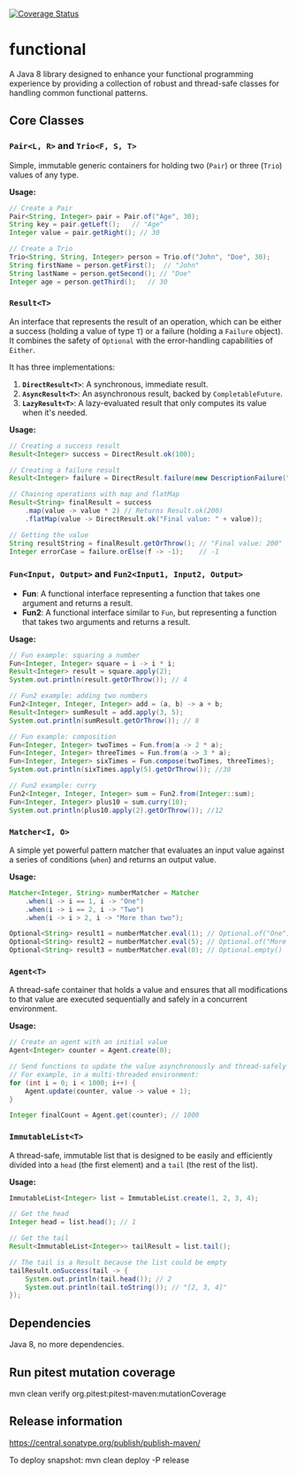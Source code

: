 [![Coverage Status](https://coveralls.io/repos/github/chiquitinxx/functional/badge.svg?branch=main)](https://coveralls.io/github/chiquitinxx/functional?branch=main)

# functional

A Java 8 library designed to enhance your functional programming experience by providing a collection of robust and thread-safe classes for handling common functional patterns.

## Core Classes

### `Pair<L, R>` and `Trio<F, S, T>`

Simple, immutable generic containers for holding two (`Pair`) or three (`Trio`) values of any type.

**Usage:**

```java
// Create a Pair
Pair<String, Integer> pair = Pair.of("Age", 30);
String key = pair.getLeft();   // "Age"
Integer value = pair.getRight(); // 30

// Create a Trio
Trio<String, String, Integer> person = Trio.of("John", "Doe", 30);
String firstName = person.getFirst();  // "John"
String lastName = person.getSecond(); // "Doe"
Integer age = person.getThird();   // 30
```

### `Result<T>`

An interface that represents the result of an operation, which can be either a success (holding a value of type `T`) or a failure (holding a `Failure` object). It combines the safety of `Optional` with the error-handling capabilities of `Either`.

It has three implementations:

1.  **`DirectResult<T>`**: A synchronous, immediate result.
2.  **`AsyncResult<T>`**: An asynchronous result, backed by `CompletableFuture`.
3.  **`LazyResult<T>`**: A lazy-evaluated result that only computes its value when it's needed.

**Usage:**

```java
// Creating a success result
Result<Integer> success = DirectResult.ok(100);

// Creating a failure result
Result<Integer> failure = DirectResult.failure(new DescriptionFailure("Something went wrong"));

// Chaining operations with map and flatMap
Result<String> finalResult = success
    .map(value -> value * 2) // Returns Result.ok(200)
    .flatMap(value -> DirectResult.ok("Final value: " + value));

// Getting the value
String resultString = finalResult.getOrThrow(); // "Final value: 200"
Integer errorCase = failure.orElse(f -> -1);    // -1
```

### `Fun<Input, Output>` and `Fun2<Input1, Input2, Output>`

*   **Fun**: A functional interface representing a function that takes one argument and returns a result.
*   **Fun2**: A functional interface similar to `Fun`, but representing a function that takes two arguments and returns a result.

**Usage:**

```java
// Fun example: squaring a number
Fun<Integer, Integer> square = i -> i * i;
Result<Integer> result = square.apply(2);
System.out.println(result.getOrThrow()); // 4

// Fun2 example: adding two numbers
Fun2<Integer, Integer, Integer> add = (a, b) -> a + b;
Result<Integer> sumResult = add.apply(3, 5);
System.out.println(sumResult.getOrThrow()); // 8

// Fun example: composition
Fun<Integer, Integer> twoTimes = Fun.from(a -> 2 * a);
Fun<Integer, Integer> threeTimes = Fun.from(a -> 3 * a);
Fun<Integer, Integer> sixTimes = Fun.compose(twoTimes, threeTimes);
System.out.println(sixTimes.apply(5).getOrThrow()); //30

// Fun2 example: curry
Fun2<Integer, Integer, Integer> sum = Fun2.from(Integer::sum);
Fun<Integer, Integer> plus10 = sum.curry(10);
System.out.println(plus10.apply(2).getOrThrow()); //12
```

### `Matcher<I, O>`

A simple yet powerful pattern matcher that evaluates an input value against a series of conditions (`when`) and returns an output value.

**Usage:**

```java
Matcher<Integer, String> numberMatcher = Matcher
    .when(i -> i == 1, i -> "One")
    .when(i -> i == 2, i -> "Two")
    .when(i -> i > 2, i -> "More than two");

Optional<String> result1 = numberMatcher.eval(1); // Optional.of("One")
Optional<String> result2 = numberMatcher.eval(5); // Optional.of("More than two")
Optional<String> result3 = numberMatcher.eval(0); // Optional.empty()
```

### `Agent<T>`

A thread-safe container that holds a value and ensures that all modifications to that value are executed sequentially and safely in a concurrent environment.

**Usage:**

```java
// Create an agent with an initial value
Agent<Integer> counter = Agent.create(0);

// Send functions to update the value asynchronously and thread-safely
// For example, in a multi-threaded environment:
for (int i = 0; i < 1000; i++) {
    Agent.update(counter, value -> value + 1);
}

Integer finalCount = Agent.get(counter); // 1000
```

### `ImmutableList<T>`

A thread-safe, immutable list that is designed to be easily and efficiently divided into a `head` (the first element) and a `tail` (the rest of the list).

**Usage:**

```java
ImmutableList<Integer> list = ImmutableList.create(1, 2, 3, 4);

// Get the head
Integer head = list.head(); // 1

// Get the tail
Result<ImmutableList<Integer>> tailResult = list.tail();

// The tail is a Result because the list could be empty
tailResult.onSuccess(tail -> {
    System.out.println(tail.head()); // 2
    System.out.println(tail.toString()); // "[2, 3, 4]"
});
```

## Dependencies

Java 8, no more dependencies.

## Run pitest mutation coverage

mvn clean verify org.pitest:pitest-maven:mutationCoverage

## Release information

https://central.sonatype.org/publish/publish-maven/

To deploy snapshot: mvn clean deploy -P release
